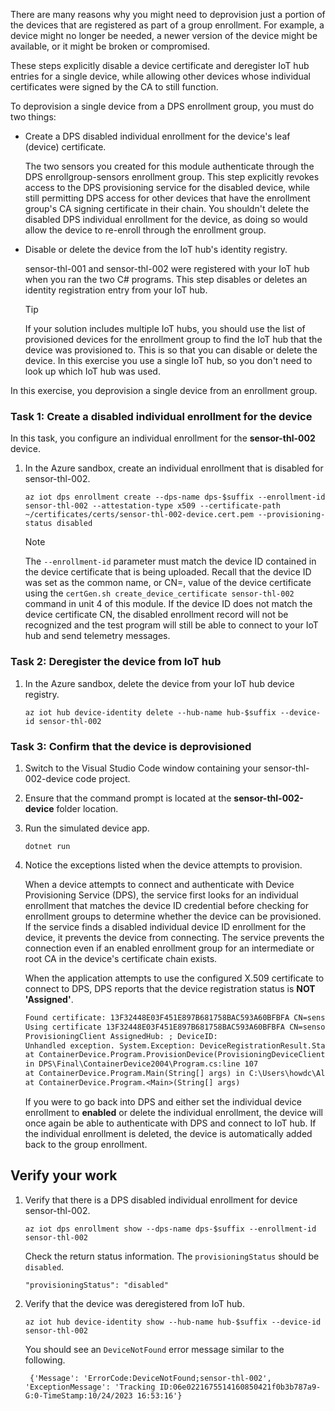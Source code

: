 There are many reasons why you might need to deprovision just a portion of the devices that are registered as part of a group enrollment. For example, a device might no longer be needed, a newer version of the device might be available, or it might be broken or compromised.

These steps explicitly disable a device certificate and deregister IoT hub entries for a single device, while allowing other devices whose individual certificates were signed by the CA to still function.

To deprovision a single device from a DPS enrollment group, you must do two things:

* Create a DPS disabled individual enrollment for the device's leaf (device) certificate.

    The two sensors you created for this module authenticate through the DPS enrollgroup-sensors enrollment group. This step explicitly revokes access to the DPS provisioning service for the disabled device, while still permitting DPS access for other devices that have the enrollment group's CA signing certificate in their chain. You shouldn't delete the disabled DPS individual enrollment for the device, as doing so would allow the device to re-enroll through the enrollment group.

* Disable or delete the device from the IoT hub's identity registry.

    sensor-thl-001 and sensor-thl-002 were registered with your IoT hub when you ran the two C# programs. This step disables or deletes an identity registration entry from your IoT hub.

    > [!TIP]
    > If your solution includes multiple IoT hubs, you should use the list of provisioned devices for the enrollment group to find the IoT hub that the device was provisioned to. This is so that you can disable or delete the device. In this exercise you use a single IoT hub, so you don't need to look up which IoT hub was used.

In this exercise, you deprovision a single device from an enrollment group.

### Task 1: Create a disabled individual enrollment for the device

In this task, you configure an individual enrollment for the **sensor-thl-002** device.

1. In the Azure sandbox, create an individual enrollment that is disabled for sensor-thl-002.

   ```azurecli
   az iot dps enrollment create --dps-name dps-$suffix --enrollment-id sensor-thl-002 --attestation-type x509 --certificate-path ~/certificates/certs/sensor-thl-002-device.cert.pem --provisioning-status disabled
   ```

    > [!NOTE]
    > The `--enrollment-id` parameter must match the device ID contained in the device certificate that is being uploaded. Recall that the device ID was set as the common name, or CN=, value of the device certificate using the `certGen.sh create_device_certificate sensor-thl-002` command in unit 4 of this module. If the device ID does not match the device certificate CN, the disabled enrollment record will not be recognized and the test program will still be able to connect to your IoT hub and send telemetry messages.

### Task 2: Deregister the device from IoT hub

1. In the Azure sandbox, delete the device from your IoT hub device registry.

   ```azurecli
   az iot hub device-identity delete --hub-name hub-$suffix --device-id sensor-thl-002
   ```

### Task 3: Confirm that the device is deprovisioned

1. Switch to the Visual Studio Code window containing your sensor-thl-002-device code project.

1. Ensure that the command prompt is located at the **sensor-thl-002-device** folder location.

1. Run the simulated device app.

    ```cmd/sh
    dotnet run
    ```

1. Notice the exceptions listed when the device attempts to provision.

   When a device attempts to connect and authenticate with Device Provisioning Service (DPS), the service first looks for an individual enrollment that matches the device ID credential before checking for enrollment groups to determine whether the device can be provisioned. If the service finds a disabled individual device ID enrollment for the device, it prevents the device from connecting. The service prevents the connection even if an enabled enrollment group for an intermediate or root CA in the device's certificate chain exists.

   When the application attempts to use the configured X.509 certificate to connect to DPS, DPS reports that the device registration status is **NOT 'Assigned'**.

    ```txt
    Found certificate: 13F32448E03F451E897B681758BAC593A60BFBFA CN=sensor-thl-002; PrivateKey: True
    Using certificate 13F32448E03F451E897B681758BAC593A60BFBFA CN=sensor-thl-002
    ProvisioningClient AssignedHub: ; DeviceID:
    Unhandled exception. System.Exception: DeviceRegistrationResult.Status is NOT 'Assigned'
    at ContainerDevice.Program.ProvisionDevice(ProvisioningDeviceClient provisioningDeviceClient, SecurityProviderX509Certificate security) in C:\Users\howdc\Allfiles\Labs\06-Automatic Enrollment of Devices
    in DPS\Final\ContainerDevice2004\Program.cs:line 107
    at ContainerDevice.Program.Main(String[] args) in C:\Users\howdc\Allfiles\Labs\06-Automatic Enrollment of Devices in DPS\Final\ContainerDevice2004\Program.cs:line 49
    at ContainerDevice.Program.<Main>(String[] args)
    ```

    If you were to go back into DPS and either set the individual device enrollment to **enabled** or delete the individual enrollment, the device will once again be able to authenticate with DPS and connect to IoT hub. If the individual enrollment is deleted, the device is automatically added back to the group enrollment.

## Verify your work

1. Verify that there is a DPS disabled individual enrollment for device sensor-thl-002.

   ```azurecli
   az iot dps enrollment show --dps-name dps-$suffix --enrollment-id sensor-thl-002
   ```

   Check the return status information. The `provisioningStatus` should be `disabled`.

   ```azurecli
   "provisioningStatus": "disabled"
   ```

2. Verify that the device was deregistered from IoT hub.

   ```azurecli
   az iot hub device-identity show --hub-name hub-$suffix --device-id sensor-thl-002
   ```

    You should see an `DeviceNotFound` error message similar to the following.

   ```azurecli
    {'Message': 'ErrorCode:DeviceNotFound;sensor-thl-002', 'ExceptionMessage': 'Tracking ID:06e0221675514160850421f0b3b787a9-G:0-TimeStamp:10/24/2023 16:53:16'}
    ```
